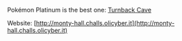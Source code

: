 Pokémon Platinum is the best one: [Turnback Cave](https://www.youtube.com/watch?v=rf8H4JTdy88)

Website: [http://monty-hall.challs.olicyber.it](http://monty-hall.challs.olicyber.it)

